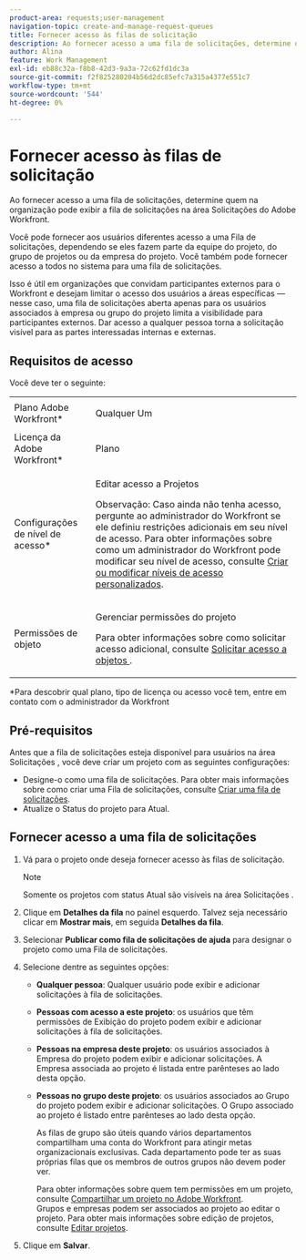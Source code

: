```yaml
---
product-area: requests;user-management
navigation-topic: create-and-manage-request-queues
title: Fornecer acesso às filas de solicitação
description: Ao fornecer acesso a uma fila de solicitações, determine quem na organização pode exibir a fila de solicitações na área Solicitações do Adobe Workfront.
author: Alina
feature: Work Management
exl-id: eb88c32a-f8b8-42d3-9a3a-72c62fd1dc3a
source-git-commit: f2f825280204b56d2dc85efc7a315a4377e551c7
workflow-type: tm+mt
source-wordcount: '544'
ht-degree: 0%

---
```


# Fornecer acesso às filas de solicitação

Ao fornecer acesso a uma fila de solicitações, determine quem na organização pode exibir a fila de solicitações na área Solicitações do Adobe Workfront.

Você pode fornecer aos usuários diferentes acesso a uma Fila de solicitações, dependendo se eles fazem parte da equipe do projeto, do grupo de projetos ou da empresa do projeto. Você também pode fornecer acesso a todos no sistema para uma fila de solicitações. 

Isso é útil em organizações que convidam participantes externos para o Workfront e desejam limitar o acesso dos usuários a áreas específicas — nesse caso, uma fila de solicitações aberta apenas para os usuários associados à empresa ou grupo do projeto limita a visibilidade para participantes externos. Dar acesso a qualquer pessoa torna a solicitação visível para as partes interessadas internas e externas.

## Requisitos de acesso

Você deve ter o seguinte:

<table style="table-layout:auto"> 
 <col> 
 <col> 
 <tbody> 
  <tr> 
   <td role="rowheader">Plano Adobe Workfront*</td> 
   <td> <p>Qualquer Um </p> </td> 
  </tr> 
  <tr> 
   <td role="rowheader">Licença da Adobe Workfront*</td> 
   <td> <p>Plano </p> </td> 
  </tr> 
  <tr> 
   <td role="rowheader">Configurações de nível de acesso*</td> 
   <td> <p>Editar acesso a Projetos</p> <p>Observação: Caso ainda não tenha acesso, pergunte ao administrador do Workfront se ele definiu restrições adicionais em seu nível de acesso. Para obter informações sobre como um administrador do Workfront pode modificar seu nível de acesso, consulte <a href="../../../administration-and-setup/add-users/configure-and-grant-access/create-modify-access-levels.md" class="MCXref xref">Criar ou modificar níveis de acesso personalizados</a>.</p> </td> 
  </tr> 
  <tr> 
   <td role="rowheader">Permissões de objeto</td> 
   <td> <p> Gerenciar permissões do projeto</p> <p>Para obter informações sobre como solicitar acesso adicional, consulte <a href="../../../workfront-basics/grant-and-request-access-to-objects/request-access.md" class="MCXref xref">Solicitar acesso a objetos </a>.</p> </td> 
  </tr> 
 </tbody> 
</table>

&#42;Para descobrir qual plano, tipo de licença ou acesso você tem, entre em contato com o administrador da Workfront

## Pré-requisitos

Antes que a fila de solicitações esteja disponível para usuários na área Solicitações , você deve criar um projeto com as seguintes configurações:

* Designe-o como uma fila de solicitações. Para obter mais informações sobre como criar uma Fila de solicitações, consulte [Criar uma fila de solicitações](../../../manage-work/requests/create-and-manage-request-queues/create-request-queue.md).
* Atualize o Status do projeto para Atual.

## Fornecer acesso a uma fila de solicitações

1. Vá para o projeto onde deseja fornecer acesso às filas de solicitação.

   >[!NOTE]
   >
   >Somente os projetos com status Atual são visíveis na área Solicitações .

1. Clique em **Detalhes da fila** no painel esquerdo. Talvez seja necessário clicar em **Mostrar mais**, em seguida **Detalhes da fila**.
1. Selecionar **Publicar como fila de solicitações de ajuda** para designar o projeto como uma Fila de solicitações.
1. Selecione dentre as seguintes opções:

   * **Qualquer pessoa**: Qualquer usuário pode exibir e adicionar solicitações à fila de solicitações.
   * **Pessoas com acesso a este projeto**: os usuários que têm permissões de Exibição do projeto podem exibir e adicionar solicitações à fila de solicitações. 
   * **Pessoas na empresa deste projeto**: os usuários associados à Empresa do projeto podem exibir e adicionar solicitações. A Empresa associada ao projeto é listada entre parênteses ao lado desta opção. 
   * **Pessoas no grupo deste projeto**: os usuários associados ao Grupo do projeto podem exibir e adicionar solicitações. O Grupo associado ao projeto é listado entre parênteses ao lado desta opção.

      As filas de grupo são úteis quando vários departamentos compartilham uma conta do Workfront para atingir metas organizacionais exclusivas. Cada departamento pode ter as suas próprias filas que os membros de outros grupos não devem poder ver.

      Para obter informações sobre quem tem permissões em um projeto, consulte [Compartilhar um projeto no Adobe Workfront](../../../workfront-basics/grant-and-request-access-to-objects/share-a-project.md).\
      Grupos e empresas podem ser associados ao projeto ao editar o projeto. Para obter mais informações sobre edição de projetos, consulte [Editar projetos](../../../manage-work/projects/manage-projects/edit-projects.md).

1. Clique em **Salvar**.
